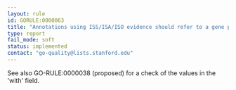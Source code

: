 ```yaml
---
layout: rule
id: GORULE:0000063
title: "Annotations using ISS/ISA/ISO evidence should refer to a gene product (in the 'with' column)" 
type: report
fail_mode: soft
status: implemented
contact: "go-quality@lists.stanford.edu"
---
```


See also GO-RULE:0000038 (proposed) for a check of the values in the 'with' field. 
